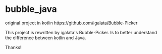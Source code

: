 # bubble_java
original project in kotlin
https://github.com/igalata/Bubble-Picker

This project is rewritten by igalata's Bubble-Picker.
Is to better understand the difference between kotlin and Java.

Thanks!
